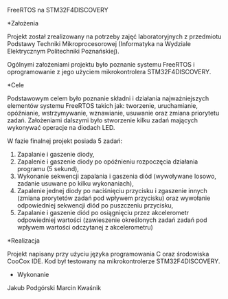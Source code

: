 FreeRTOS na STM32F4DISCOVERY

*Założenia

Projekt został zrealizowany na potrzeby zajęć laboratoryjnych z przedmiotu Podstawy Techniki Mikroprocesorowej (Informatyka na Wydziale Elektrycznym Politechniki Poznańskiej).

Ogólnymi założeniami projektu było poznanie systemu FreeRTOS i oprogramowanie z jego użyciem mikrokontrolera STM32F4DISCOVERY.

*Cele

Podstawowym celem było poznanie składni i działania najważniejszych elementów systemu FreeRTOS takich jak: tworzenie, uruchamianie, opóźnianie, wstrzymywanie, wznawianie, usuwanie oraz zmiana priorytetu zadań. Założeniami dalszymi było stworzenie kilku zadań mających wykonywać operacje na diodach LED.

W fazie finalnej projekt posiada 5 zadań:
1) Zapalanie i gaszenie diody,
2) Zapalenie i gaszenie diody po opóźnieniu rozpoczęcia działania programu (5 sekund),
3) Wykonanie sekwencji zapalania i gaszenia diód (wywoływane losowo, zadanie usuwane po kilku wykonaniach),
4) Zapalenie jednej diody po naciśnięciu przycisku i zgaszenie innych (zmiana prorytetów zadań pod wpływem przycisku) oraz wywołanie odpowiedniej sekwencji diód po puszczeniu przycisku,
5) Zapalanie i gaszenie diód po osiągnięciu przez akcelerometr odpowiedniej wartości (zawieszenie określonych zadań zadań pod wpływem wartości odczytanej z akcelerometru)

*Realizacja

Projekt napisany przy użyciu języka programowania C oraz środowiska CooCox IDE. Kod był testowany na mikrokontrolerze STM32F4DISCOVERY.

* Wykonanie

Jakub Podgórski
Marcin Kwaśnik

